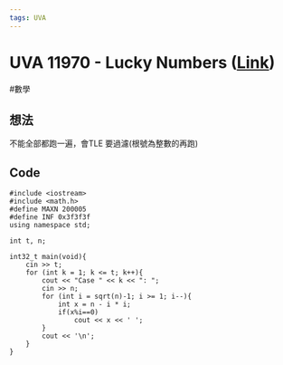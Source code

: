 ```yaml
---
tags: UVA
---
```


# UVA 11970 - Lucky Numbers ([Link](https://onlinejudge.org/external/119/11970.pdf))
#數學

## 想法
不能全部都跑一遍，會TLE
要過濾(根號為整數的再跑)

## Code
```c=
#include <iostream>
#include <math.h>
#define MAXN 200005
#define INF 0x3f3f3f
using namespace std;

int t, n;

int32_t main(void){
    cin >> t;
    for (int k = 1; k <= t; k++){
        cout << "Case " << k << ": ";
        cin >> n;
        for (int i = sqrt(n)-1; i >= 1; i--){
            int x = n - i * i;
            if(x%i==0)
                cout << x << ' ';
        }
        cout << '\n';
    }
}
```